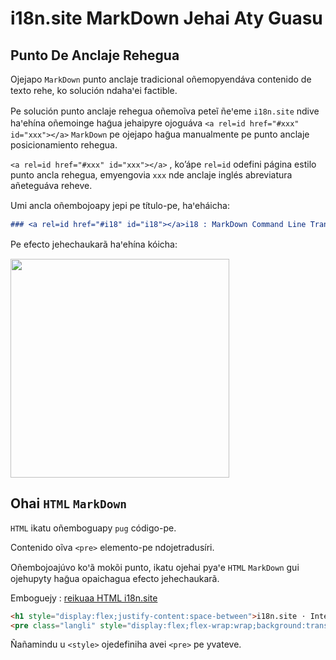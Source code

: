 # i18n.site MarkDown Jehai Aty Guasu

## Punto De Anclaje Rehegua

Ojejapo `MarkDown` punto anclaje tradicional oñemopyendáva contenido de texto rehe, ko solución ndahaꞌei factible.

Pe solución punto anclaje rehegua oñemoĩva peteĩ ñeꞌeme `i18n.site` ndive haꞌehína oñemoinge hag̃ua jehaipyre ojoguáva `<a rel=id href="#xxx" id="xxx"></a>` `MarkDown` pe ojejapo hag̃ua manualmente pe punto anclaje posicionamiento rehegua.

`<a rel=id href="#xxx" id="xxx"></a>` , ko’ápe `rel=id` odefini página estilo punto ancla rehegua, emyengovia `xxx` nde anclaje inglés abreviatura añeteguáva reheve.

Umi ancla oñembojoapy jepi pe título-pe, haꞌeháicha:

```md
### <a rel=id href="#i18" id="i18"></a>i18 : MarkDown Command Line Translation Tool
```

Pe efecto jehechaukarã haꞌehína kóicha:

<img src="//p.3ti.site/1721381136.avif" width="350">

## Ohai `HTML` `MarkDown`

`HTML` ikatu oñemboguapy `pug` código-pe.

Contenido oĩva `<pre>` elemento-pe ndojetradusíri.

Oñembojoajúvo koꞌã mokõi punto, ikatu ojehai pyaꞌe `HTML` `MarkDown` gui ojehupyty hag̃ua opaichagua efecto jehechaukarã.

Emboguejy : [reikuaa HTML i18n.site](//raw.githubusercontent.com/i18n-site/md/main/zh/README.md)

```html
<h1 style="display:flex;justify-content:space-between">i18n.site ⋅ International Solutions<img src="//p.3ti.site/logo.svg" style="user-select:none;margin-top:-1px;width:42px"></h1>
<pre class="langli" style="display:flex;flex-wrap:wrap;background:transparent;border:1px solid #eee;font-size:12px;box-shadow:0 0 3px inset #eee;padding:12px 5px 4px 12px;justify-content:space-between;"><style>pre.langli i{font-weight:300;font-family:s;margin-right:2px;margin-bottom:8px;font-style:normal;color:#666;border-bottom:1px dashed #ccc;}</style><i>English</i><i>简体中文</i><i>Deutsch</i> … …</pre>
```

Ñañamindu u `<style>` ojedefiniha avei `<pre>` pe yvateve.